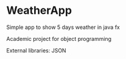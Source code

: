 # WeatherApp
Simple app to show 5 days weather in java fx

Academic project for object programming

External libraries:
JSON


